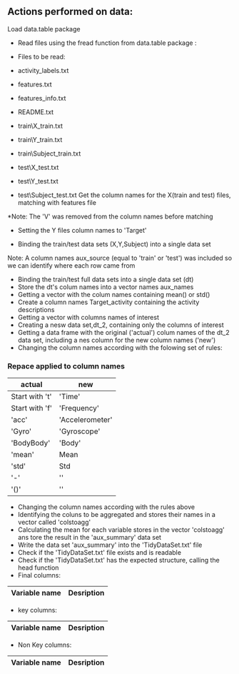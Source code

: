## Actions performed on data:

Load data.table package
* Read files using the fread function from data.table package : 

* Files to be read: 

* activity_labels.txt
* features.txt
* features_info.txt
* README.txt
* train\X_train.txt
* train\Y_train.txt
* train\Subject_train.txt
* test\X_test.txt
* test\Y_test.txt
* test\Subject_test.txt
Get the column names for the X(train and test) files, matching with features file 

*Note: The 'V' was removed from the column  names before matching 

* Setting the Y files column names to 'Target' 

* Binding the train/test data sets (X,Y,Subject) into a single data set 

Note: A column names aux_source (equal to 'train' or 'test') was included so we can identify where each row came from 
* Binding the train/test full data sets into a single data set (dt)
* Store the dt's colum names into a vector names aux_names
* Getting a vector with the colum names containing mean() or std() 
* Create a column names Target_activity containing the activity descriptions
* Getting a vector with columns names of interest
* Creating a nesw data set,dt_2, containing only the columns of interest
* Getting a data frame with the original ('actual') colum names of the dt_2 data set, including  a nes column for the new column names ('new')
* Changing the column names according with the folowing set of rules:

### Repace applied to column names

actual       | new
--------------------|------------
Start with 't'           | 'Time'
Start with 'f'      | 'Frequency'
'acc'     | 'Accelerometer'
'Gyro'     | 'Gyroscope'
'BodyBody'     | 'Body'
'mean'     | Mean
'std'     | Std
'-'     | ''
'()'     | ''

* Changing the column names according with the rules above
* Identifying the coluns to be aggregated and stores their names in a vector called 'colstoagg' 
* Calculating the mean for each variable stores in the vector 'colstoagg' ans tore the result in the   'aux_summary' data set
* Write the data set 'aux_summary' into the 'TidyDataSet.txt' file 
* Check if the 'TidyDataSet.txt' file exists and is readable
* Check if the 'TidyDataSet.txt'  has  the expected structure, calling the head function 
* Final columns: 

Variable name       | Desription
--------------------|------------
* key columns: 

Variable name       | Desription
--------------------|------------
* Non Key columns:
 
Variable name       | Desription
--------------------|------------
